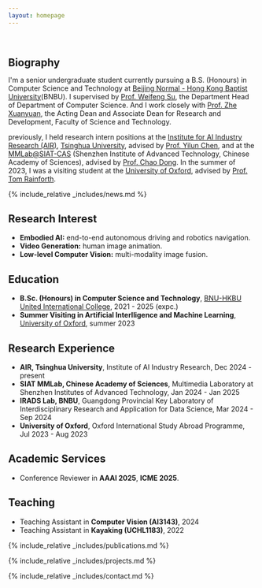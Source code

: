 ```yaml
---
layout: homepage
---
```


<h1 id="about-me"></h1>

<h2 style="margin: 60px 0px 10px;">Biography</h2>

I'm a senior undergraduate student currently pursuing a B.S. (Honours) in Computer Science and Technology at <a href="https://www.uic.edu.cn/en/">Beijing Normal - Hong Kong Baptist University</a>(BNBU). I supervised by <a href="https://fst.uic.edu.cn/en/faculty/faculty.htm#/wfsu/en">Prof. Weifeng Su</a>, the Department Head of Department of Computer Science. And I work closely with <a href="https://fst.uic.edu.cn/en/faculty/faculty.htm#/zhexuanyuan/en">Prof. Zhe Xuanyuan</a>, the Acting Dean and Associate Dean for Research and Development, Faculty of Science and Technology.

previously, I held research intern positions at the <a href="https://air.tsinghua.edu.cn/en/">Institute for AI Industry Research (AIR)</a>, <a href="https://www.tsinghua.edu.cn/en/">Tsinghua University</a>, advised by <a href="https://air.tsinghua.edu.cn/en/info/1046/1621.htm">Prof. Yilun Chen</a>, and at the <a href="https://mmlab.siat.ac.cn/">MMLab@SIAT-CAS</a> (Shenzhen Institute of Advanced Technology, Chinese Academy of Sciences), advised by <a href="https://xpixel.group/2010/01/20/chaodong.html">Prof. Chao Dong</a>. In the summer of 2023, I was a visiting student at the <a href="https://www.ox.ac.uk/">University of Oxford</a>, advised by <a href="https://www.stats.ox.ac.uk/people/tom-rainforth">Prof. Tom Rainforth</a>.

{% include_relative _includes/news.md %}

## Research Interest
- **Embodied AI:** end-to-end autonomous driving and robotics navigation.
- **Video Generation:** human image animation.
- **Low-level Computer Vision:** multi-modality image fusion.

## Education 
- **B.Sc. (Honours) in Computer Science and Technology**, [BNU-HKBU United International College](https://www.uic.edu.cn/en/), 2021 - 2025 (expc.)
- **Summer Visiting in Artificial Interlligence and Machine Learning**, [University of Oxford](https://www.ox.ac.uk/), summer 2023

## Research Experience 
- **AIR, Tsinghua University**, Institute of AI Industry Research, Dec 2024 - present
- **SIAT MMLab, Chinese Academy of Sciences**, Multimedia Laboratory at Shenzhen Institutes of Advanced Technology, Jan 2024 - Jan 2025
- **IRADS Lab, BNBU**, Guangdong Provincial Key Laboratory of Interdisciplinary Research and Application for Data Science, Mar 2024 - Sep 2024
- **University of Oxford**, Oxford International Study Abroad Programme, Jul 2023 - Aug 2023

## Academic Services
- Conference Reviewer in **AAAI 2025**, **ICME 2025**.

## Teaching
- Teaching Assistant in **Computer Vision (AI3143)**, 2024
- Teaching Assistant in **Kayaking (UCHL1183)**, 2022


{% include_relative _includes/publications.md %}

{% include_relative _includes/projects.md %}

{% include_relative _includes/contact.md %}
